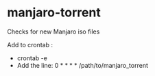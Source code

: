 # manjaro-torrent
Checks for new Manjaro iso files

Add to crontab :
* crontab -e
* Add the line:
    0 * * * * /path/to/manjaro_torrent
